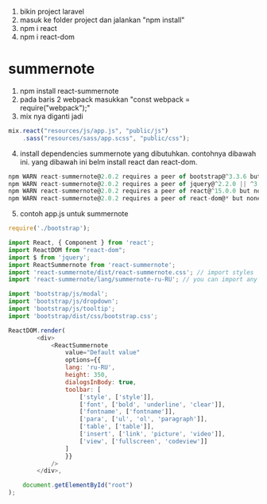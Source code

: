 1. bikin project laravel
2. masuk ke folder project dan jalankan "npm install"
3. npm i react
4. npm i react-dom



# summernote
1. npm install react-summernote
2. pada baris 2 webpack masukkan "const webpack = require("webpack");"
3. mix nya diganti jadi
``` js
mix.react("resources/js/app.js", "public/js")
    .sass("resources/sass/app.scss", "public/css");
```
    
    
4. install dependencies summernote yang dibutuhkan. contohnya dibawah ini. yang dibawah ini belm install react dan react-dom.
``` js
npm WARN react-summernote@2.0.2 requires a peer of bootstrap@^3.3.6 but none is installed. You must install peer dependencies yourself.
npm WARN react-summernote@2.0.2 requires a peer of jquery@^2.2.0 || ^3.0.0 but none is installed. You must install peer dependencies yourself.
npm WARN react-summernote@2.0.2 requires a peer of react@^15.0.0 but none is installed. You must install peer dependencies yourself.
npm WARN react-summernote@2.0.2 requires a peer of react-dom@* but none is installed. You must install peer dependencies yourself.
```

5. contoh app.js untuk summernote
``` js
require('./bootstrap');

import React, { Component } from 'react';
import ReactDOM from "react-dom";
import $ from 'jquery';
import ReactSummernote from 'react-summernote';
import 'react-summernote/dist/react-summernote.css'; // import styles
import 'react-summernote/lang/summernote-ru-RU'; // you can import any other locale

import 'bootstrap/js/modal';
import 'bootstrap/js/dropdown';
import 'bootstrap/js/tooltip';
import 'bootstrap/dist/css/bootstrap.css';

ReactDOM.render(
        <div>
            <ReactSummernote
                value="Default value"
                options={{
                lang: 'ru-RU',
                height: 350,
                dialogsInBody: true,
                toolbar: [
                    ['style', ['style']],
                    ['font', ['bold', 'underline', 'clear']],
                    ['fontname', ['fontname']],
                    ['para', ['ul', 'ol', 'paragraph']],
                    ['table', ['table']],
                    ['insert', ['link', 'picture', 'video']],
                    ['view', ['fullscreen', 'codeview']]
                ]
                }}
            />
        </div>,

    document.getElementById("root")
);
```
